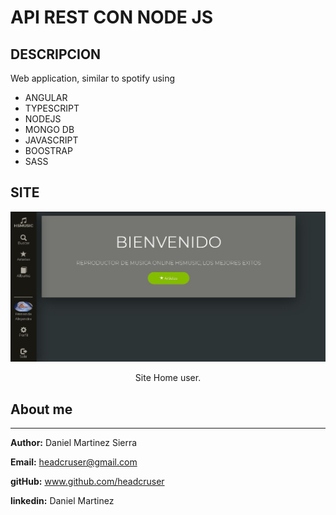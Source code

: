 # API REST CON NODE JS

## DESCRIPCION
Web application, similar to spotify using
* ANGULAR
* TYPESCRIPT
* NODEJS
* MONGO DB
* JAVASCRIPT
* BOOSTRAP
* SASS

## SITE
<p align="center">
<img src="DOC/img/HSMUSIC.JPG" title="Welcome User." >
<div align="center"> Site Home user.</div>
</p>

## About me
***
  **Author:** Daniel Martinez Sierra

  **Email:** headcruser@gmail.com

  **gitHub:** www.github.com/headcruser

  **linkedin:** Daniel Martinez
